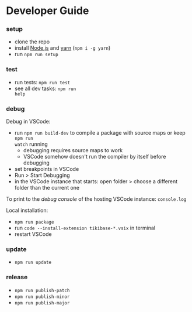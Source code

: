# Developer Guide

### setup

- clone the repo
- install [Node.js](https://nodejs.org) and [yarn](https://classic.yarnpkg.com)
  (`npm i -g yarn`)
- run <code type="make/command">npm run setup</code>

### test

- run tests: <code type="make/command">npm run test</code>
- see all dev tasks: <code type="make/command">npm run help</code>

### debug

Debug in VSCode:

- run <code type="make/command">npm run build-dev</code> to compile a package
  with source maps or keep <code type="make/command">npm run watch</code>
  running
  - debugging requires source maps to work
  - VSCode somehow doesn't run the compiler by itself before debugging
- set breakpoints in VSCode
- Run > Start Debugging
- in the VSCode instance that starts: open folder > choose a different folder
  than the current one

To print to the _debug console_ of the hosting VSCode instance: `console.log`

Local installation:

- <code type="make/command">npm run package</code>
- run `code --install-extension tikibase-*.vsix` in terminal
- restart VSCode

### update

- <code type="make/command">npm run update</code>

### release

- <code type="make/command">npm run publish-patch</code>
- <code type="make/command">npm run publish-minor</code>
- <code type="make/command">npm run publish-major</code>

